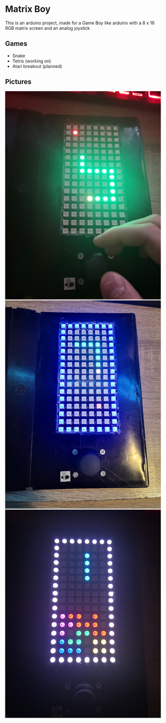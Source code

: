 # Matrix Boy
This is an arduino project, made for a Game Boy like arduino with a 8 x 16 RGB matrix screen and an analog joystick
## Games
 - Snake
 - Tetris (working on)
 - Atari breakout (planned)
## Pictures
<img src="https://raw.githubusercontent.com/Marcell-Puskas/matrix-boy/master/images/game_snake.jpg">
<img src="https://raw.githubusercontent.com/Marcell-Puskas/matrix-boy/master/images/menu_snake.jpg">
<img src="https://raw.githubusercontent.com/Marcell-Puskas/matrix-boy/master/images/menu_tetris.jpg">

